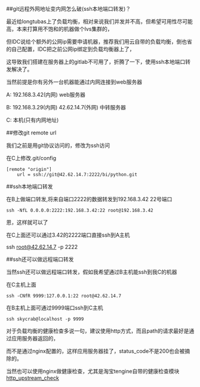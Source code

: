 ##git远程外网地址变内网怎么破(ssh本地端口转发)？

最近给longtubas上了负载均衡，相对来说我们并发并不高，但希望可用性尽可能高，本来打算用不饱和的机器做个lvs集群的，

但IDC说给个额外的公网ip需要申请机器，推荐我们用云自带的负载均衡，倒也省的自己配置，IDC把之前公网ip绑定到负载均衡器上了，

这导致我们搭建在服务器上的gitlab不可用了，折腾了一下，使用ssh本地端口转发解决了。

当然前提是你有另外一台机器能通过内网连接到web服务器

A: 192.168.3.42(内网) web服务器

B: 192.168.3.29(内网) 42.62.14.7(外网) 中转服务器

C: 本机(只有内网地址)


##修改git remote url

我们之前是用git协议访问的，修改为ssh访问

在C上修改.git/config
```
[remote "origin"]
    url = ssh://git@42.62.14.7:2222/bi/python.git
```

##ssh本地端口转发

在B上做端口转发,将来自端口2222的数据转发到192.168.3.42 22号端口
```
ssh -NfL 0.0.0.0:2222:192.168.3.42:22 root@192.168.3.42
```

恩，这样就可以了

在C上面还可以通过3.42的2222端口直接ssh到A主机

ssh root@42.62.14.7 -p 2222

##ssh还可以做远程端口转发

当然ssh还可以做远程端口转发，假如我希望通过B主机能ssh到我C的机器

在C主机上面
```
ssh -CNfR 9999:127.0.0.1:22 root@42.62.14.7
```

在B主机上面可通过9999端口ssh到C主机
```
ssh skycrab@localhost -p 9999
```

对于负载均衡的健康检查多说一句，建议使用http方式，而且path的请求最好是通过应用服务器返回的，

而不是通过nginx配置的，这样应用服务器挂了，status_code不是200也会被摘除的。

当然也可以使用nginx做健康检查，尤其是淘宝tengine自带的健康检查模块[http_upstream_check](http://tengine.taobao.org/document_cn/http_upstream_check_cn.html)



